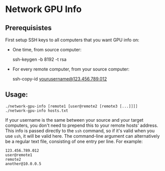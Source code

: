 # Network GPU Info

## Prerequisistes
First setup SSH keys to all computers that you want GPU info on:
 - One time, from source computer:

    ssh-keygen -b 8192 -t rsa

 - For every remote computer, from your source computer:

    ssh-copy-id  yourusername@123.456.789.012


## Usage:

    ./network-gpu-info [remote1 [user@remote2 [remote3 [...]]]]
    ./network-gpu-info hosts.txt

If your username is the same between your source and your target computers, you
don't need to prepend this to your remote hosts' address.  This info is passed
directly to the `ssh` command, so if it's valid when you use `ssh`, it will be
valid here.
The command-line argument can alternatively be a regular text file, consisting
of one entry per line.  For example:

    123.456.789.012
    user@remote1
    remote2
    another@10.0.0.5
